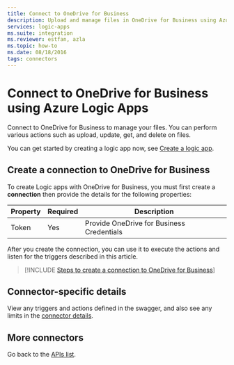 ```yaml
---
title: Connect to OneDrive for Business
description: Upload and manage files in OneDrive for Business using Azure Logic Apps.
services: logic-apps
ms.suite: integration
ms.reviewer: estfan, azla
ms.topic: how-to
ms.date: 08/18/2016
tags: connectors
---
```


# Connect to OneDrive for Business using Azure Logic Apps

Connect to OneDrive for Business to manage your files. You can perform various actions such as upload, update, get, and delete on files.

You can get started by creating a logic app now, see [Create a logic app](../logic-apps/quickstart-create-first-logic-app-workflow.md).

## Create a connection to OneDrive for Business
To create Logic apps with OneDrive for Business, you must first create a **connection** then provide the details for the following properties:

| Property | Required | Description |
| --- | --- | --- |
| Token |Yes |Provide OneDrive for Business Credentials |

After you create the connection, you can use it to execute the actions and listen for the triggers described in this article.

> [!INCLUDE [Steps to create a connection to OneDrive for Business](../../includes/connectors-create-api-onedriveforbusiness.md)]
> 

## Connector-specific details

View any triggers and actions defined in the swagger, and also see any limits in the [connector details](/connectors/onedriveforbusinessconnector/).

## More connectors
Go back to the [APIs list](apis-list.md).